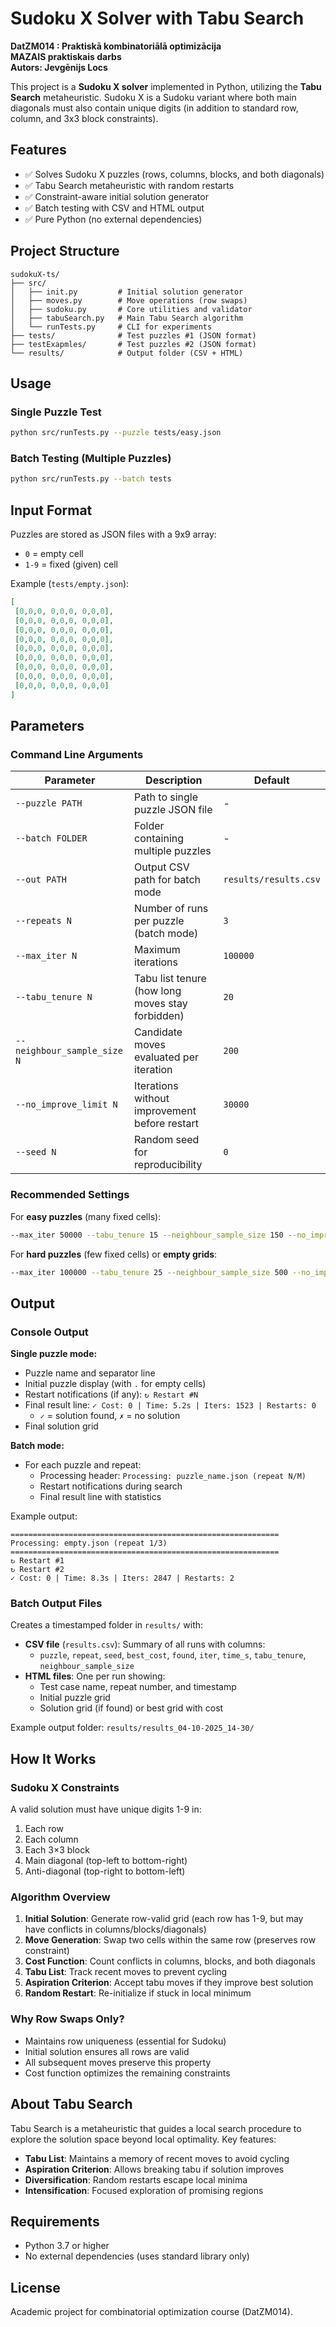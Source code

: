 # Sudoku X Solver with Tabu Search
**DatZM014 : Praktiskā kombinatoriālā optimizācija**  
**MAZAIS praktiskais darbs**  
**Autors: Jevgēnijs Locs**

This project is a **Sudoku X solver** implemented in Python, utilizing the **Tabu Search** metaheuristic. Sudoku X is a Sudoku variant where both main diagonals must also contain unique digits (in addition to standard row, column, and 3x3 block constraints).

## Features

- ✅ Solves Sudoku X puzzles (rows, columns, blocks, and both diagonals)
- ✅ Tabu Search metaheuristic with random restarts
- ✅ Constraint-aware initial solution generator
- ✅ Batch testing with CSV and HTML output
- ✅ Pure Python (no external dependencies)

## Project Structure

```
sudokuX-ts/
├── src/
│   ├── init.py         # Initial solution generator
│   ├── moves.py        # Move operations (row swaps)
│   ├── sudoku.py       # Core utilities and validator
│   ├── tabuSearch.py   # Main Tabu Search algorithm
│   └── runTests.py     # CLI for experiments
├── tests/              # Test puzzles #1 (JSON format)
├── testExapmles/       # Test puzzles #2 (JSON format)
└── results/            # Output folder (CSV + HTML)
```

## Usage

### Single Puzzle Test

```bash
python src/runTests.py --puzzle tests/easy.json
```

### Batch Testing (Multiple Puzzles)

```bash
python src/runTests.py --batch tests
```

## Input Format

Puzzles are stored as JSON files with a 9x9 array:
- `0` = empty cell
- `1-9` = fixed (given) cell

Example (`tests/empty.json`):
```json
[
 [0,0,0, 0,0,0, 0,0,0],
 [0,0,0, 0,0,0, 0,0,0],
 [0,0,0, 0,0,0, 0,0,0],
 [0,0,0, 0,0,0, 0,0,0],
 [0,0,0, 0,0,0, 0,0,0],
 [0,0,0, 0,0,0, 0,0,0],
 [0,0,0, 0,0,0, 0,0,0],
 [0,0,0, 0,0,0, 0,0,0],
 [0,0,0, 0,0,0, 0,0,0]
]
```

## Parameters

### Command Line Arguments

| Parameter | Description | Default |
|-----------|-------------|---------|
| `--puzzle PATH` | Path to single puzzle JSON file | - |
| `--batch FOLDER` | Folder containing multiple puzzles | - |
| `--out PATH` | Output CSV path for batch mode | `results/results.csv` |
| `--repeats N` | Number of runs per puzzle (batch mode) | `3` |
| `--max_iter N` | Maximum iterations | `100000` |
| `--tabu_tenure N` | Tabu list tenure (how long moves stay forbidden) | `20` |
| `--neighbour_sample_size N` | Candidate moves evaluated per iteration | `200` |
| `--no_improve_limit N` | Iterations without improvement before restart | `30000` |
| `--seed N` | Random seed for reproducibility | `0` |

### Recommended Settings

For **easy puzzles** (many fixed cells):
```bash
--max_iter 50000 --tabu_tenure 15 --neighbour_sample_size 150 --no_improve_limit 10000
```

For **hard puzzles** (few fixed cells) or **empty grids**:
```bash
--max_iter 100000 --tabu_tenure 25 --neighbour_sample_size 500 --no_improve_limit 30000
```

## Output

### Console Output

**Single puzzle mode:**
- Puzzle name and separator line
- Initial puzzle display (with `.` for empty cells)
- Restart notifications (if any): `↻ Restart #N`
- Final result line: `✓ Cost: 0 | Time: 5.2s | Iters: 1523 | Restarts: 0`
  - `✓` = solution found, `✗` = no solution
- Final solution grid

**Batch mode:**
- For each puzzle and repeat:
  - Processing header: `Processing: puzzle_name.json (repeat N/M)`
  - Restart notifications during search
  - Final result line with statistics

Example output:
```
============================================================
Processing: empty.json (repeat 1/3)
============================================================
↻ Restart #1
↻ Restart #2
✓ Cost: 0 | Time: 8.3s | Iters: 2847 | Restarts: 2
```

### Batch Output Files

Creates a timestamped folder in `results/` with:
- **CSV file** (`results.csv`): Summary of all runs with columns:
  - `puzzle`, `repeat`, `seed`, `best_cost`, `found`, `iter`, `time_s`, `tabu_tenure`, `neighbour_sample_size`
- **HTML files**: One per run showing:
  - Test case name, repeat number, and timestamp
  - Initial puzzle grid
  - Solution grid (if found) or best grid with cost

Example output folder: `results/results_04-10-2025_14-30/`

## How It Works

### Sudoku X Constraints
A valid solution must have unique digits 1-9 in:
1. Each row
2. Each column
3. Each 3×3 block
4. Main diagonal (top-left to bottom-right)
5. Anti-diagonal (top-right to bottom-left)

### Algorithm Overview
1. **Initial Solution**: Generate row-valid grid (each row has 1-9, but may have conflicts in columns/blocks/diagonals)
2. **Move Generation**: Swap two cells within the same row (preserves row constraint)
3. **Cost Function**: Count conflicts in columns, blocks, and both diagonals
4. **Tabu List**: Track recent moves to prevent cycling
5. **Aspiration Criterion**: Accept tabu moves if they improve best solution
6. **Random Restart**: Re-initialize if stuck in local minimum

### Why Row Swaps Only?
- Maintains row uniqueness (essential for Sudoku)
- Initial solution ensures all rows are valid
- All subsequent moves preserve this property
- Cost function optimizes the remaining constraints

## About Tabu Search

Tabu Search is a metaheuristic that guides a local search procedure to explore the solution space beyond local optimality. Key features:
- **Tabu List**: Maintains a memory of recent moves to avoid cycling
- **Aspiration Criterion**: Allows breaking tabu if solution improves
- **Diversification**: Random restarts escape local minima
- **Intensification**: Focused exploration of promising regions

## Requirements

- Python 3.7 or higher
- No external dependencies (uses standard library only)

## License

Academic project for combinatorial optimization course (DatZM014).
